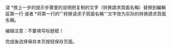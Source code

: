 请
*按上一步的提示步骤里的说明把复制的文字（转换請求頁面名稱）替换到編輯區第一行
或者
*将第一行的'''转换请求子頁面名稱'''文字改为实际的转换請求頁面名稱。

编辑注意：不要填写标题框！

完成後选择保存本页按钮保存页面。